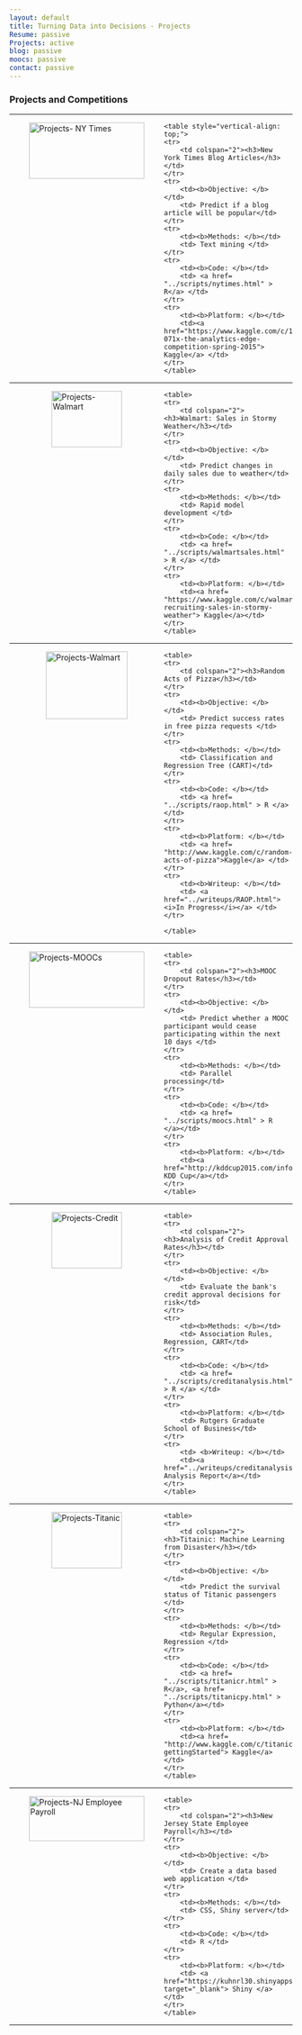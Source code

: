 ```yaml
---
layout: default
title: Turning Data into Decisions - Projects
Resume: passive
Projects: active
blog: passive
moocs: passive
contact: passive
---
```


### Projects and Competitions  

<style>
	td { vertical-align: top; padding: 0px, 20px, 0px 0px; }
</style>

<hr>
<div id='projects-nyt'>
	<div style="float:left; margin=0;">
	<img src="/images/projects-nyt.png" alt="Projects- NY Times" width="205" height="100" style="margin:0px 35px 0px 35px;">
	</div>

	<table style="vertical-align: top;">
	<tr>
		<td colspan="2"><h3>New York Times Blog Articles</h3></td>
	</tr>
	<tr>
		<td><b>Objective: </b> </td>
		<td> Predict if a blog article will be popular</td>
	</tr>
	<tr>
		<td><b>Methods: </b></td>
		<td> Text mining </td>
	</tr>
	<tr>
		<td><b>Code: </b></td>
		<td> <a href= "../scripts/nytimes.html" > R</a> </td>
	</tr>
	<tr>
		<td><b>Platform: </b></td>
		<td><a href="https://www.kaggle.com/c/15-071x-the-analytics-edge-competition-spring-2015"> Kaggle</a> </td>
	</tr>
	</table>
</div>
<hr>

<div id='projects-walmart'>
	<div style="float:left; margin=0;">
	<img src="/images/projects-walmart.png" alt="Projects-Walmart" width="125" height="100" style="margin:0px 75px 0px 75px;">
	</div>

	<table>
	<tr>
		<td colspan="2"><h3>Walmart: Sales in Stormy Weather</h3></td>
	</tr>
	<tr>
		<td><b>Objective: </b> </td>
		<td> Predict changes in daily sales due to weather</td>
	</tr>
	<tr>
		<td><b>Methods: </b></td>
		<td> Rapid model development </td>
	</tr>
	<tr>
		<td><b>Code: </b></td>
		<td> <a href= "../scripts/walmartsales.html" > R </a> </td>
	</tr>
	<tr>
		<td><b>Platform: </b></td>
		<td><a href= "https://www.kaggle.com/c/walmart-recruiting-sales-in-stormy-weather"> Kaggle</a></td>
	</tr>
	</table>
</div>
<hr>

<div id='projects-raop'>
	<div style="float:left; margin=0;">
	<img src="/images/projects-raop.png" alt="Projects-Walmart" width="145" height="120" style="margin:0px 65px 0px 65px;">
	</div>

	<table>
	<tr>
		<td colspan="2"><h3>Random Acts of Pizza</h3></td>
	</tr>
	<tr>
		<td><b>Objective: </b> </td>
		<td> Predict success rates in free pizza requests </td>
	</tr>
	<tr>
		<td><b>Methods: </b></td>
		<td> Classification and Regression Tree (CART)</td>
	</tr>
	<tr>
		<td><b>Code: </b></td>
		<td> <a href= "../scripts/raop.html" > R </a> </td>
	</tr>
	<tr>
		<td><b>Platform: </b></td>
		<td> <a href= "http://www.kaggle.com/c/random-acts-of-pizza">Kaggle</a> </td> 
	</tr>
	<tr>
		<td><b>Writeup: </b></td>
		<td> <a href="../writeups/RAOP.html"><i>In Progress</i></a> </td> 
	</tr>
	
	</table>
</div>
<hr>

<div id='projects-moocs'>
	<div style="float:left; margin=0;">
	<img src="/images/projects-mooc.png" alt="Projects-MOOCs" width="205" height="100" style="margin:0px 35px 0px 35px;">
	</div>

	<table>
	<tr>
		<td colspan="2"><h3>MOOC Dropout Rates</h3></td>
	</tr>
	<tr>
		<td><b>Objective: </b> </td>
		<td> Predict whether a MOOC participant would cease participating within the next 10 days </td>
	</tr>
	<tr>
		<td><b>Methods: </b></td>
		<td> Parallel processing</td>
	</tr>
	<tr>
		<td><b>Code: </b></td>
		<td> <a href= "../scripts/moocs.html" > R </a></td>
	</tr>
	<tr>
		<td><b>Platform: </b></td>
		<td><a href="http://kddcup2015.com/information.html"> KDD Cup</a></td>
	</tr>
	</table>
</div>
<hr>

<div id='projects-CreditApproval'>
	<div style="float:left; margin=0;">
	<img src="/images/projects-Rutgers.jpg" alt="Projects-Credit" width="125" height="100" style="margin:0px 75px 0px 75px;">
	</div>

	<table>
	<tr>
		<td colspan="2"><h3>Analysis of Credit Approval Rates</h3></td>
	</tr>
	<tr>
		<td><b>Objective: </b> </td>
		<td> Evaluate the bank's credit approval decisions for risk</td>
	</tr>
	<tr>
		<td><b>Methods: </b></td>
		<td> Association Rules, Regression, CART</td>
	</tr>
	<tr>
		<td><b>Code: </b></td>
		<td> <a href= "../scripts/creditanalysis.html" > R </a> </td>
	</tr>
	<tr>
		<td><b>Platform: </b></td>
		<td> Rutgers Graduate School of Business</td>
	</tr>
	<tr>
		<td> <b>Writeup: </b></td>
		<td><a href="../writeups/creditanalysis.html"> Analysis Report</a></td>
	</tr>
	</table>
</div>
<hr>

<div id='projects-titanic'>
	<div style="float:left; margin=0;">
	<img src="/images/projects-titanic.png" alt="Projects-Titanic" width="125" height="100" style="margin:0px 75px 0px 75px;">
	</div>

	<table>
	<tr>
		<td colspan="2"><h3>Titainic: Machine Learning from Disaster</h3></td>
	</tr>
	<tr>
		<td><b>Objective: </b> </td>
		<td> Predict the survival status of Titanic passengers </td>
	</tr>
	<tr>
		<td><b>Methods: </b></td>
		<td> Regular Expression, Regression </td>
	</tr>
	<tr>
		<td><b>Code: </b></td>
		<td> <a href= "../scripts/titanicr.html" > R</a>, <a href= "../scripts/titanicpy.html" > Python</a></td>
	</tr>
	<tr>
		<td><b>Platform: </b></td>
		<td><a href= "http://www.kaggle.com/c/titanic-gettingStarted"> Kaggle</a></td>
	</tr>
	</table>
</div>
<hr>

<div id='projects-payroll'>
	<div style="float:left; margin=0;">
	<img src="/images/projects-nj.gif" alt="Projects-NJ Employee Payroll" width="205" height="80" style="margin:0px 35px 0px 35px;">
	</div>

	<table>
	<tr>
		<td colspan="2"><h3>New Jersey State Employee Payroll</h3></td>
	</tr>
	<tr>
		<td><b>Objective: </b> </td>
		<td> Create a data based web application </td>
	</tr>
	<tr>
		<td><b>Methods: </b></td>
		<td> CSS, Shiny server</td>
	</tr>
	<tr>
		<td><b>Code: </b></td>
		<td> R </td>
	</tr>
	<tr>
		<td><b>Platform: </b></td>
		<td> <a href="https://kuhnrl30.shinyapps.io/ShinyProject" target="_blank"> Shiny </a></td>
	</tr>
	</table>
</div>
<hr>
